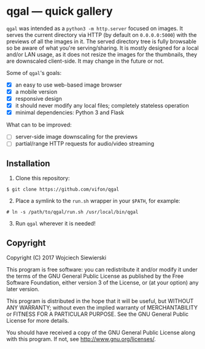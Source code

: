qgal — quick gallery
====================

`qgal` was intended as a `python3 -m http.server` focused on images.
It serves the current directory via HTTP (by default on
`0.0.0.0:5000`) with the previews of all the images in it. The served
directory tree is fully browsable so be aware of what you're
serving/sharing. It is mostly designed for a local and/or LAN usage,
as it does not resize the images for the thumbnails, they are
downscaled client-side. It may change in the future or not.

Some of `qgal`'s goals:
- [X] an easy to use web-based image browser
- [X] a mobile version
- [X] responsive design
- [X] it should never modify any local files; completely stateless operation
- [X] minimal dependencies: Python 3 and Flask

What can to be improved:
- [ ] server-side image downscaling for the previews
- [ ] partial/range HTTP requests for audio/video streaming

Installation
------------

1. Clone this repository:

```
$ git clone https://github.com/vifon/qgal
```

2. Place a symlink to the `run.sh` wrapper in your `$PATH`, for example:

```
# ln -s /path/to/qgal/run.sh /usr/local/bin/qgal
```

3. Run `qgal` wherever it is needed!


Copyright
---------

Copyright (C) 2017  Wojciech Siewierski

This program is free software: you can redistribute it and/or modify
it under the terms of the GNU General Public License as published by
the Free Software Foundation, either version 3 of the License, or
(at your option) any later version.

This program is distributed in the hope that it will be useful,
but WITHOUT ANY WARRANTY; without even the implied warranty of
MERCHANTABILITY or FITNESS FOR A PARTICULAR PURPOSE.  See the
GNU General Public License for more details.

You should have received a copy of the GNU General Public License
along with this program.  If not, see <http://www.gnu.org/licenses/>.
